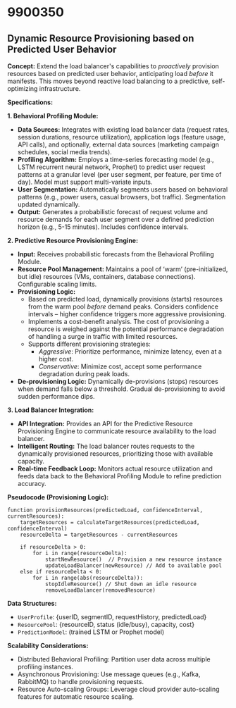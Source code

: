 # 9900350

## Dynamic Resource Provisioning based on Predicted User Behavior

**Concept:** Extend the load balancer's capabilities to *proactively* provision resources based on predicted user behavior, anticipating load *before* it manifests. This moves beyond reactive load balancing to a predictive, self-optimizing infrastructure.

**Specifications:**

**1. Behavioral Profiling Module:**

*   **Data Sources:** Integrates with existing load balancer data (request rates, session durations, resource utilization), application logs (feature usage, API calls), and optionally, external data sources (marketing campaign schedules, social media trends).
*   **Profiling Algorithm:** Employs a time-series forecasting model (e.g., LSTM recurrent neural network, Prophet) to predict user request patterns at a granular level (per user segment, per feature, per time of day).  Model must support multi-variate inputs.
*   **User Segmentation:** Automatically segments users based on behavioral patterns (e.g., power users, casual browsers, bot traffic).  Segmentation updated dynamically.
*   **Output:**  Generates a probabilistic forecast of request volume and resource demands for each user segment over a defined prediction horizon (e.g., 5-15 minutes). Includes confidence intervals.

**2. Predictive Resource Provisioning Engine:**

*   **Input:** Receives probabilistic forecasts from the Behavioral Profiling Module.
*   **Resource Pool Management:**  Maintains a pool of ‘warm’ (pre-initialized, but idle) resources (VMs, containers, database connections). Configurable scaling limits.
*   **Provisioning Logic:**
    *   Based on predicted load, dynamically provisions (starts) resources from the warm pool *before* demand peaks.  Considers confidence intervals – higher confidence triggers more aggressive provisioning.
    *   Implements a cost-benefit analysis.  The cost of provisioning a resource is weighed against the potential performance degradation of handling a surge in traffic with limited resources.
    *   Supports different provisioning strategies:
        *   *Aggressive*: Prioritize performance, minimize latency, even at a higher cost.
        *   *Conservative*: Minimize cost, accept some performance degradation during peak loads.
*   **De-provisioning Logic:**  Dynamically de-provisions (stops) resources when demand falls below a threshold. Gradual de-provisioning to avoid sudden performance dips.

**3. Load Balancer Integration:**

*   **API Integration:** Provides an API for the Predictive Resource Provisioning Engine to communicate resource availability to the load balancer.
*   **Intelligent Routing:** The load balancer routes requests to the dynamically provisioned resources, prioritizing those with available capacity.
*   **Real-time Feedback Loop:** Monitors actual resource utilization and feeds data back to the Behavioral Profiling Module to refine prediction accuracy.

**Pseudocode (Provisioning Logic):**

```
function provisionResources(predictedLoad, confidenceInterval, currentResources):
    targetResources = calculateTargetResources(predictedLoad, confidenceInterval)
    resourceDelta = targetResources - currentResources

    if resourceDelta > 0:
        for i in range(resourceDelta):
            startNewResource()  // Provision a new resource instance
            updateLoadBalancer(newResource) // Add to available pool
    else if resourceDelta < 0:
        for i in range(abs(resourceDelta)):
            stopIdleResource() // Shut down an idle resource
            removeLoadBalancer(removedResource)
```

**Data Structures:**

*   `UserProfile`: {userID, segmentID, requestHistory, predictedLoad}
*   `ResourcePool`: {resourceID, status (idle/busy), capacity, cost}
*   `PredictionModel`: (trained LSTM or Prophet model)

**Scalability Considerations:**

*   Distributed Behavioral Profiling: Partition user data across multiple profiling instances.
*   Asynchronous Provisioning: Use message queues (e.g., Kafka, RabbitMQ) to handle provisioning requests.
*   Resource Auto-scaling Groups: Leverage cloud provider auto-scaling features for automatic resource scaling.